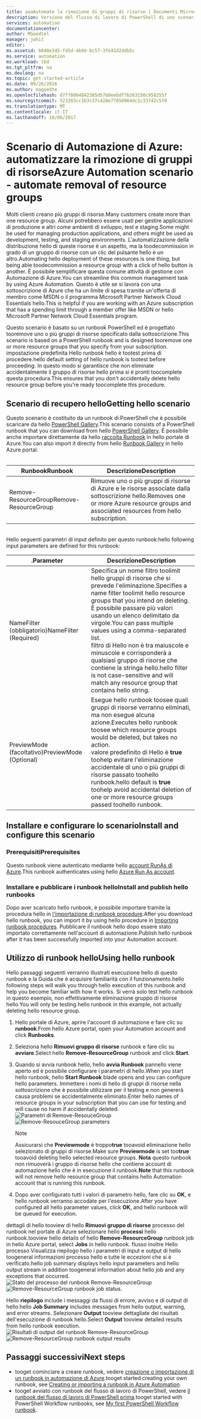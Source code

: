 ```yaml
---
title: aaaAutomate la rimozione di gruppi di risorse | Documenti Microsoft
description: Versione del flusso di lavoro di PowerShell di uno scenario di automazione di Azure, inclusi i runbook tooremove gruppi di tutte le risorse nella sottoscrizione.
services: automation
documentationcenter: 
author: MGoedtel
manager: jwhit
editor: 
ms.assetid: b848e345-fd5d-4b9d-bc57-3fe41d2ddb5c
ms.service: automation
ms.workload: tbd
ms.tgt_pltfrm: na
ms.devlang: na
ms.topic: get-started-article
ms.date: 09/26/2016
ms.author: magoedte
ms.openlocfilehash: d7ff8064842385d57b0eebdf7b263150c958255f
ms.sourcegitcommit: 523283cc1b3c37c428e77850964dc1c33742c5f0
ms.translationtype: MT
ms.contentlocale: it-IT
ms.lasthandoff: 10/06/2017
---
```

# <a name="azure-automation-scenario---automate-removal-of-resource-groups"></a><span data-ttu-id="30935-103">Scenario di Automazione di Azure: automatizzare la rimozione di gruppi di risorse</span><span class="sxs-lookup"><span data-stu-id="30935-103">Azure Automation scenario - automate removal of resource groups</span></span>
<span data-ttu-id="30935-104">Molti clienti creano più gruppi di risorse.</span><span class="sxs-lookup"><span data-stu-id="30935-104">Many customers create more than one resource group.</span></span> <span data-ttu-id="30935-105">Alcuni potrebbero essere usati per gestire applicazioni di produzione e altri come ambienti di sviluppo, test e staging.</span><span class="sxs-lookup"><span data-stu-id="30935-105">Some might be used for managing production applications, and others might be used as development, testing, and staging environments.</span></span> <span data-ttu-id="30935-106">L'automatizzazione della distribuzione hello di queste risorse è un aspetto, ma la toodecommission in grado di un gruppo di risorse con un clic del pulsante hello è un altro.</span><span class="sxs-lookup"><span data-stu-id="30935-106">Automating hello deployment of these resources is one thing, but being able toodecommission a resource group with a click of hello button is another.</span></span> <span data-ttu-id="30935-107">È possibile semplificare questa comune attività di gestione con Automazione di Azure.</span><span class="sxs-lookup"><span data-stu-id="30935-107">You can streamline this common management task by using Azure Automation.</span></span> <span data-ttu-id="30935-108">Questo è utile se si lavora con una sottoscrizione di Azure che ha un limite di spesa tramite un'offerta di membro come MSDN o il programma Microsoft Partner Network Cloud Essentials hello.</span><span class="sxs-lookup"><span data-stu-id="30935-108">This is helpful if you are working with an Azure subscription that has a spending limit through a member offer like MSDN or hello Microsoft Partner Network Cloud Essentials program.</span></span>

<span data-ttu-id="30935-109">Questo scenario è basato su un runbook PowerShell ed è progettato tooremove uno o più gruppi di risorse specificato dalla sottoscrizione.</span><span class="sxs-lookup"><span data-stu-id="30935-109">This scenario is based on a PowerShell runbook and is designed tooremove one or more resource groups that you specify from your subscription.</span></span> <span data-ttu-id="30935-110">impostazione predefinita Hello runbook hello è tootest prima di procedere.</span><span class="sxs-lookup"><span data-stu-id="30935-110">hello default setting of hello runbook is tootest before proceeding.</span></span> <span data-ttu-id="30935-111">In questo modo si garantisce che non eliminate accidentalmente il gruppo di risorse hello prima si è pronti toocomplete questa procedura.</span><span class="sxs-lookup"><span data-stu-id="30935-111">This ensures that you don't accidentally delete hello resource group before you're ready toocomplete this procedure.</span></span>   

## <a name="getting-hello-scenario"></a><span data-ttu-id="30935-112">Scenario di recupero hello</span><span class="sxs-lookup"><span data-stu-id="30935-112">Getting hello scenario</span></span>
<span data-ttu-id="30935-113">Questo scenario è costituito da un runbook di PowerShell che è possibile scaricare da hello [PowerShell Gallery](https://www.powershellgallery.com/packages/Remove-ResourceGroup/1.0/DisplayScript).</span><span class="sxs-lookup"><span data-stu-id="30935-113">This scenario consists of a PowerShell runbook that you can download from hello [PowerShell Gallery](https://www.powershellgallery.com/packages/Remove-ResourceGroup/1.0/DisplayScript).</span></span> <span data-ttu-id="30935-114">È possibile anche importare direttamente da hello [raccolta Runbook](automation-runbook-gallery.md) in hello portale di Azure.</span><span class="sxs-lookup"><span data-stu-id="30935-114">You can also import it directly from hello [Runbook Gallery](automation-runbook-gallery.md) in hello Azure portal.</span></span><br><br>

| <span data-ttu-id="30935-115">Runbook</span><span class="sxs-lookup"><span data-stu-id="30935-115">Runbook</span></span> | <span data-ttu-id="30935-116">Descrizione</span><span class="sxs-lookup"><span data-stu-id="30935-116">Description</span></span> |
| --- | --- |
| <span data-ttu-id="30935-117">Remove-ResourceGroup</span><span class="sxs-lookup"><span data-stu-id="30935-117">Remove-ResourceGroup</span></span> |<span data-ttu-id="30935-118">Rimuove uno o più gruppi di risorse di Azure e le risorse associate dalla sottoscrizione hello.</span><span class="sxs-lookup"><span data-stu-id="30935-118">Removes one or more Azure resource groups and associated resources from hello subscription.</span></span> |

<br>
<span data-ttu-id="30935-119">Hello seguenti parametri di input definito per questo runbook:</span><span class="sxs-lookup"><span data-stu-id="30935-119">hello following input parameters are defined for this runbook:</span></span>

| <span data-ttu-id="30935-120">.</span><span class="sxs-lookup"><span data-stu-id="30935-120">Parameter</span></span> | <span data-ttu-id="30935-121">Descrizione</span><span class="sxs-lookup"><span data-stu-id="30935-121">Description</span></span> |
| --- | --- |
| <span data-ttu-id="30935-122">NameFilter (obbligatorio)</span><span class="sxs-lookup"><span data-stu-id="30935-122">NameFilter (Required)</span></span> |<span data-ttu-id="30935-123">Specifica un nome filtro toolimit hello gruppi di risorse che si prevede l'eliminazione.</span><span class="sxs-lookup"><span data-stu-id="30935-123">Specifies a name filter toolimit hello resource groups that you intend on deleting.</span></span> <span data-ttu-id="30935-124">È possibile passare più valori usando un elenco delimitato da virgole.</span><span class="sxs-lookup"><span data-stu-id="30935-124">You can pass multiple values using a comma-separated list.</span></span><br><span data-ttu-id="30935-125">filtro di Hello non è tra maiuscole e minuscole e corrisponderà a qualsiasi gruppo di risorse che contiene la stringa hello.</span><span class="sxs-lookup"><span data-stu-id="30935-125">hello filter is not case-sensitive and will match any resource group that contains hello string.</span></span> |
| <span data-ttu-id="30935-126">PreviewMode (facoltativo)</span><span class="sxs-lookup"><span data-stu-id="30935-126">PreviewMode (Optional)</span></span> |<span data-ttu-id="30935-127">Esegue hello runbook toosee quali gruppi di risorse verranno eliminati, ma non esegue alcuna azione.</span><span class="sxs-lookup"><span data-stu-id="30935-127">Executes hello runbook toosee which resource groups would be deleted, but takes no action.</span></span><br><span data-ttu-id="30935-128">valore predefinito di Hello è **true** toohelp evitare l'eliminazione accidentale di uno o più gruppi di risorse passato toohello runbook.</span><span class="sxs-lookup"><span data-stu-id="30935-128">hello default is **true** toohelp avoid accidental deletion of one or more resource groups passed toohello runbook.</span></span> |

## <a name="install-and-configure-this-scenario"></a><span data-ttu-id="30935-129">Installare e configurare lo scenario</span><span class="sxs-lookup"><span data-stu-id="30935-129">Install and configure this scenario</span></span>
### <a name="prerequisites"></a><span data-ttu-id="30935-130">Prerequisiti</span><span class="sxs-lookup"><span data-stu-id="30935-130">Prerequisites</span></span>
<span data-ttu-id="30935-131">Questo runbook viene autenticato mediante hello [account RunAs di Azure](automation-sec-configure-azure-runas-account.md).</span><span class="sxs-lookup"><span data-stu-id="30935-131">This runbook authenticates using hello [Azure Run As account](automation-sec-configure-azure-runas-account.md).</span></span>    

### <a name="install-and-publish-hello-runbooks"></a><span data-ttu-id="30935-132">Installare e pubblicare i runbook hello</span><span class="sxs-lookup"><span data-stu-id="30935-132">Install and publish hello runbooks</span></span>
<span data-ttu-id="30935-133">Dopo aver scaricato hello runbook, è possibile importare tramite la procedura hello in [l'importazione di runbook procedure](automation-creating-importing-runbook.md#importing-a-runbook-from-a-file-into-azure-automation).</span><span class="sxs-lookup"><span data-stu-id="30935-133">After you download hello runbook, you can import it by using hello procedure in [Importing runbook procedures](automation-creating-importing-runbook.md#importing-a-runbook-from-a-file-into-azure-automation).</span></span> <span data-ttu-id="30935-134">Pubblicare il runbook hello dopo essere stato importato correttamente nell'account di automazione.</span><span class="sxs-lookup"><span data-stu-id="30935-134">Publish hello runbook after it has been successfully imported into your Automation account.</span></span>

## <a name="using-hello-runbook"></a><span data-ttu-id="30935-135">Utilizzo di runbook hello</span><span class="sxs-lookup"><span data-stu-id="30935-135">Using hello runbook</span></span>
<span data-ttu-id="30935-136">Hello passaggi seguenti verranno illustrati esecuzione hello di questo runbook e la Guida che è acquisire familiarità con il funzionamento.</span><span class="sxs-lookup"><span data-stu-id="30935-136">hello following steps will walk you through hello execution of this runbook and help you become familiar with how it works.</span></span> <span data-ttu-id="30935-137">Si verrà solo test hello runbook in questo esempio, non effettivamente eliminazione gruppo di risorse hello.</span><span class="sxs-lookup"><span data-stu-id="30935-137">You will only be testing hello runbook in this example, not actually deleting hello resource group.</span></span>  

1. <span data-ttu-id="30935-138">Hello portale di Azure, aprire l'account di automazione e fare clic su **runbook**.</span><span class="sxs-lookup"><span data-stu-id="30935-138">From hello Azure portal, open your Automation account and click **Runbooks**.</span></span>
2. <span data-ttu-id="30935-139">Seleziona hello **Rimuovi gruppo di risorse** runbook e fare clic su **avviare**.</span><span class="sxs-lookup"><span data-stu-id="30935-139">Select hello **Remove-ResourceGroup** runbook and click **Start**.</span></span>
3. <span data-ttu-id="30935-140">Quando si avvia runbook hello, hello **avvia Runbook** pannello viene aperto ed è possibile configurare i parametri di hello.</span><span class="sxs-lookup"><span data-stu-id="30935-140">When you start hello runbook, hello **Start Runbook** blade opens and you can configure hello parameters.</span></span> <span data-ttu-id="30935-141">Immettere i nomi di hello di gruppi di risorse nella sottoscrizione che è possibile utilizzare per il testing e non genererà causa problemi se accidentalmente eliminato.</span><span class="sxs-lookup"><span data-stu-id="30935-141">Enter hello names of resource groups in your subscription that you can use for testing and will cause no harm if accidentally deleted.</span></span><br> <span data-ttu-id="30935-142">![Parametri di Remove-ResouceGroup](media/automation-scenario-remove-resourcegroup/remove-resourcegroup-input-parameters.png)</span><span class="sxs-lookup"><span data-stu-id="30935-142">![Remove-ResouceGroup parameters](media/automation-scenario-remove-resourcegroup/remove-resourcegroup-input-parameters.png)</span></span>

   > [!NOTE]
   > <span data-ttu-id="30935-143">Assicurarsi che **Previewmode** è troppo**true** tooavoid eliminazione hello selezionato di gruppi di risorse.</span><span class="sxs-lookup"><span data-stu-id="30935-143">Make sure **Previewmode** is set too**true** tooavoid deleting hello selected resource groups.</span></span>  <span data-ttu-id="30935-144">**Nota** questo runbook non rimuoverà i gruppo di risorse hello che contiene account di automazione hello che è in esecuzione il runbook.</span><span class="sxs-lookup"><span data-stu-id="30935-144">**Note** that this runbook will not remove hello resource group that contains hello Automation account that is running this runbook.</span></span>  
   >
   >
4. <span data-ttu-id="30935-145">Dopo aver configurato tutti i valori di parametro hello, fare clic su **OK**, e hello runbook verranno accodate per l'esecuzione.</span><span class="sxs-lookup"><span data-stu-id="30935-145">After you have configured all hello parameter values, click **OK**, and hello runbook will be queued for execution.</span></span>  

<span data-ttu-id="30935-146">dettagli di hello tooview di hello **Rimuovi gruppo di risorse** processo del runbook nel portale di Azure selezionare hello **processi** hello runbook.</span><span class="sxs-lookup"><span data-stu-id="30935-146">tooview hello details of hello **Remove-ResourceGroup** runbook job in hello Azure portal, select **Jobs** in hello runbook.</span></span> <span data-ttu-id="30935-147">flusso inoltre Hello processo Visualizza riepilogo hello i parametri di input e output di hello toogeneral informazioni processo hello e tutte le eccezioni che si è verificato.</span><span class="sxs-lookup"><span data-stu-id="30935-147">hello job summary displays hello input parameters and hello output stream in addition toogeneral information about hello job and any exceptions that occurred.</span></span><br> <span data-ttu-id="30935-148">![Stato del processo del runbook Remove-ResourceGroup](media/automation-scenario-remove-resourcegroup/remove-resourcegroup-runbook-job-status.png)</span><span class="sxs-lookup"><span data-stu-id="30935-148">![Remove-ResourceGroup runbook job status](media/automation-scenario-remove-resourcegroup/remove-resourcegroup-runbook-job-status.png).</span></span>

<span data-ttu-id="30935-149">Hello **riepilogo** include i messaggi da flussi di errore, avviso e di output di hello.</span><span class="sxs-lookup"><span data-stu-id="30935-149">hello **Job Summary** includes messages from hello output, warning, and error streams.</span></span> <span data-ttu-id="30935-150">Selezionare **Output** tooview dettagliate dei risultati dell'esecuzione di runbook hello.</span><span class="sxs-lookup"><span data-stu-id="30935-150">Select **Output** tooview detailed results from hello runbook execution.</span></span><br> <span data-ttu-id="30935-151">![Risultati di output del runbook Remove-ResourceGroup](media/automation-scenario-remove-resourcegroup/remove-resourcegroup-runbook-job-output.png)</span><span class="sxs-lookup"><span data-stu-id="30935-151">![Remove-ResourceGroup runbook output results](media/automation-scenario-remove-resourcegroup/remove-resourcegroup-runbook-job-output.png)</span></span>

## <a name="next-steps"></a><span data-ttu-id="30935-152">Passaggi successivi</span><span class="sxs-lookup"><span data-stu-id="30935-152">Next steps</span></span>
* <span data-ttu-id="30935-153">tooget cominciare a creare runbook, vedere [creazione o importazione di un runbook in automazione di Azure](automation-creating-importing-runbook.md).</span><span class="sxs-lookup"><span data-stu-id="30935-153">tooget started creating your own runbook, see [Creating or importing a runbook in Azure Automation](automation-creating-importing-runbook.md).</span></span>
* <span data-ttu-id="30935-154">tooget avviato con runbook del flusso di lavoro di PowerShell, vedere [il runbook del flusso di lavoro di PowerShell prima](automation-first-runbook-textual.md).</span><span class="sxs-lookup"><span data-stu-id="30935-154">tooget started with PowerShell Workflow runbooks, see [My first PowerShell Workflow runbook](automation-first-runbook-textual.md).</span></span>

